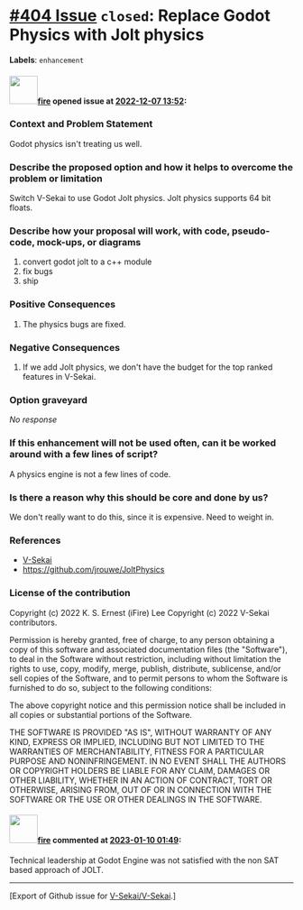 # [\#404 Issue](https://github.com/V-Sekai/V-Sekai/issues/404) `closed`: Replace Godot Physics with Jolt physics
**Labels**: `enhancement`


#### <img src="https://avatars.githubusercontent.com/u/32321?u=c2e06a3d2b49a467aa907e54aa259516440267cc&v=4" width="50">[fire](https://github.com/fire) opened issue at [2022-12-07 13:52](https://github.com/V-Sekai/V-Sekai/issues/404):

### Context and Problem Statement

Godot physics isn't treating us well.

### Describe the proposed option and how it helps to overcome the problem or limitation

Switch V-Sekai to use Godot Jolt physics. Jolt physics supports 64 bit floats.

### Describe how your proposal will work, with code, pseudo-code, mock-ups, or diagrams

1. convert godot jolt to a c++ module
2. fix bugs 
3. ship

### Positive Consequences

1. The physics bugs are fixed.

### Negative Consequences

1. If we add Jolt physics, we don't have the budget for the top ranked features in V-Sekai.

### Option graveyard

_No response_

### If this enhancement will not be used often, can it be worked around with a few lines of script?

A physics engine is not a few lines of code.

### Is there a reason why this should be core and done by us?

We don't really want to do this, since it is expensive. Need to weight in.

### References

- [V-Sekai](https://v-sekai.org/)
- https://github.com/jrouwe/JoltPhysics


### License of the contribution

Copyright (c) 2022 K. S. Ernest (iFire) Lee
Copyright (c) 2022 V-Sekai contributors.

Permission is hereby granted, free of charge, to any person obtaining a copy of this software and associated documentation files (the "Software"), to deal in the Software without restriction, including without limitation the rights to use, copy, modify, merge, publish, distribute, sublicense, and/or sell copies of the Software, and to permit persons to whom the Software is furnished to do so, subject to the following conditions:

The above copyright notice and this permission notice shall be included in all copies or substantial portions of the Software.

THE SOFTWARE IS PROVIDED "AS IS", WITHOUT WARRANTY OF ANY KIND, EXPRESS OR IMPLIED, INCLUDING BUT NOT LIMITED TO THE WARRANTIES OF MERCHANTABILITY, FITNESS FOR A PARTICULAR PURPOSE AND NONINFRINGEMENT. IN NO EVENT SHALL THE AUTHORS OR COPYRIGHT HOLDERS BE LIABLE FOR ANY CLAIM, DAMAGES OR OTHER LIABILITY, WHETHER IN AN ACTION OF CONTRACT, TORT OR OTHERWISE, ARISING FROM, OUT OF OR IN CONNECTION WITH THE SOFTWARE OR THE USE OR OTHER DEALINGS IN THE SOFTWARE.


#### <img src="https://avatars.githubusercontent.com/u/32321?u=c2e06a3d2b49a467aa907e54aa259516440267cc&v=4" width="50">[fire](https://github.com/fire) commented at [2023-01-10 01:49](https://github.com/V-Sekai/V-Sekai/issues/404#issuecomment-1376611018):

Technical leadership at Godot Engine was not satisfied with the non SAT based approach of JOLT.


-------------------------------------------------------------------------------



[Export of Github issue for [V-Sekai/V-Sekai](https://github.com/V-Sekai/V-Sekai).]
